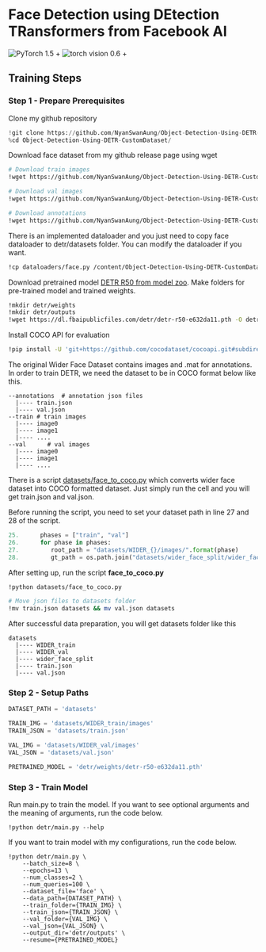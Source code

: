 # Face Detection using DEtection TRansformers from Facebook AI
![PyTorch 1.5 +](https://img.shields.io/badge/Pytorch-1.5%2B-green)
![torch vision 0.6 +](https://img.shields.io/badge/torchvision%20-0.6%2B-green)


## Training Steps

### Step 1 - Prepare Prerequisites 

Clone my github repository
```python
!git clone https://github.com/NyanSwanAung/Object-Detection-Using-DETR-CustomDataset.git
%cd Object-Detection-Using-DETR-CustomDataset/
```

Download face dataset from my github release page using wget
```bash
# Download train images
!wget https://github.com/NyanSwanAung/Object-Detection-Using-DETR-CustomDataset/releases/download/v1.0/WIDER_train.zip -O datasets/train.zip

# Download val images
!wget https://github.com/NyanSwanAung/Object-Detection-Using-DETR-CustomDataset/releases/download/v1.0/WIDER_val.zip -O datasets/val.zip

# Download annotations
!wget https://github.com/NyanSwanAung/Object-Detection-Using-DETR-CustomDataset/releases/download/v1.0/wider_face_split.zip -O datasets/annotations.zip
```

There is an implemented dataloader and you just need to copy face dataloader to detr/datasets folder. You can modify the dataloader if you want.
```bash
!cp dataloaders/face.py /content/Object-Detection-Using-DETR-CustomDataset/detr/datasets 
```

Download pretrained model [DETR	R50 from model zoo](https://github.com/facebookresearch/detr). 
Make folders for pre-trained model and trained weights.
``` bash
!mkdir detr/weights
!mkdir detr/outputs
!wget https://dl.fbaipublicfiles.com/detr/detr-r50-e632da11.pth -O detr/weights/detr-r50-e632da11.pth
```

Install COCO API for evaluation 
```bash
!pip install -U 'git+https://github.com/cocodataset/cocoapi.git#subdirectory=PythonAPI'
```

The original Wider Face Dataset contains images and .mat for annotations. In order to train DETR, we need the dataset to be in COCO format below like this.
```
--annotations  # annotation json files
  |---- train.json
  |---- val.json
--train # train images
  |---- image0
  |---- image1
  |---- ....
--val      # val images
  |---- image0
  |---- image1
  |---- ....
```

There is a script [datasets/face_to_coco.py](https://github.com/NyanSwanAung/Object-Detection-Using-DETR-CustomDataset/blob/main/datasets/face_to_coco.py) which converts wider face dataset into COCO formatted dataset. Just simply run the cell and you will get train.json and val.json.

Before running the script, you need to set your dataset path in line 27 and 28 of the script.
```python
25.      phases = ["train", "val"]
26.      for phase in phases:
27.         root_path = "datasets/WIDER_{}/images/".format(phase)
28.         gt_path = os.path.join("datasets/wider_face_split/wider_face_{}.mat".format(phase))
```

After setting up, run the script **face_to_coco.py**

```bash
!python datasets/face_to_coco.py

# Move json files to datasets folder
!mv train.json datasets && mv val.json datasets
```

After successful data preparation, you will get datasets folder like this
```
datasets
  |---- WIDER_train
  |---- WIDER_val
  |---- wider_face_split
  |---- train.json
  |---- val.json
```

### Step 2 - Setup Paths
```python
DATASET_PATH = 'datasets'

TRAIN_IMG = 'datasets/WIDER_train/images'
TRAIN_JSON = 'datasets/train.json'

VAL_IMG = 'datasets/WIDER_val/images'
VAL_JSON = 'datasets/val.json'

PRETRAINED_MODEL = 'detr/weights/detr-r50-e632da11.pth'
```

### Step 3 - Train Model

Run main.py to train the model. If you want to see optional arguments and the meaning of arguments, run the code below.
```
!python detr/main.py --help
```

If you want to train model with my configurations, run the code below.

```
!python detr/main.py \
    --batch_size=8 \
    --epochs=13 \
    --num_classes=2 \
    --num_queries=100 \
    --dataset_file='face' \
    --data_path={DATASET_PATH} \
    --train_folder={TRAIN_IMG} \
    --train_json={TRAIN_JSON} \
    --val_folder={VAL_IMG} \
    --val_json={VAL_JSON} \
    --output_dir='detr/outputs' \
    --resume={PRETRAINED_MODEL}
```
